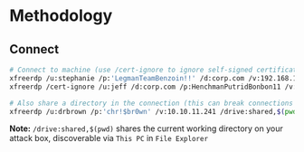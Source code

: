 # Methodology

## Connect

```bash
# Connect to machine (use /cert-ignore to ignore self-signed certificates)
xfreerdp /u:stephanie /p:'LegmanTeamBenzoin!!' /d:corp.com /v:192.168.196.75
xfreerdp /cert-ignore /u:jeff /d:corp.com /p:HenchmanPutridBonbon11 /v:192.168.50.75

# Also share a directory in the connection (this can break connections sometimes)
xfreerdp /u:drbrown /p:'chr!$br0wn' /v:10.10.11.241 /drive:shared,$(pwd)
```

**Note:** `/drive:shared,$(pwd)` shares the current working directory on your attack box, discoverable via `This PC` in `File Explorer`
